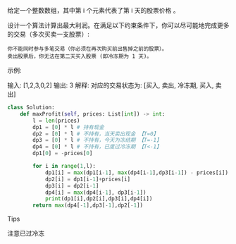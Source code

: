 给定一个整数数组，其中第 i 个元素代表了第 i 天的股票价格 。

设计一个算法计算出最大利润。在满足以下约束条件下，你可以尽可能地完成更多的交易（多次买卖一支股票）:

    你不能同时参与多笔交易（你必须在再次购买前出售掉之前的股票）。
    卖出股票后，你无法在第二天买入股票 (即冷冻期为 1 天)。

示例:

输入: [1,2,3,0,2]
输出: 3 
解释: 对应的交易状态为: [买入, 卖出, 冷冻期, 买入, 卖出]



```python
class Solution:
    def maxProfit(self, prices: List[int]) -> int:
        l = len(prices)
        dp1 = [0] * l # 持有现金
        dp2 = [0] * l # 不持有，当天卖出现金 【T=0】
        dp3 = [0] * l # 不持有，今天为冻结期 【T=-1】
        dp4 = [0] * l # 不持有，已度过冷冻期 【T<-1】
        dp1[0] = -prices[0]

        for i in range(1,l):
            dp1[i] = max(dp1[i-1], max(dp4[i-1],dp3[i-1]) - prices[i])
            dp2[i] = dp1[i-1]+prices[i]
            dp3[i] = dp2[i-1]
            dp4[i] = max(dp4[i-1], dp3[i-1])
            print(dp1[i],dp2[i],dp3[i],dp4[i])
        return max(dp4[-1],dp3[-1],dp2[-1])
```



Tips

注意已过冷冻